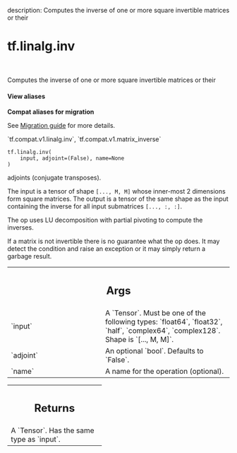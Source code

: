 description: Computes the inverse of one or more square invertible matrices or their

<div itemscope itemtype="http://developers.google.com/ReferenceObject">
<meta itemprop="name" content="tf.linalg.inv" />
<meta itemprop="path" content="Stable" />
</div>

# tf.linalg.inv

<!-- Insert buttons and diff -->

<table class="tfo-notebook-buttons tfo-api nocontent" align="left">

</table>



Computes the inverse of one or more square invertible matrices or their

<section class="expandable">
  <h4 class="showalways">View aliases</h4>
  <p>
<b>Compat aliases for migration</b>
<p>See
<a href="https://www.tensorflow.org/guide/migrate">Migration guide</a> for
more details.</p>
<p>`tf.compat.v1.linalg.inv`, `tf.compat.v1.matrix_inverse`</p>
</p>
</section>

<pre class="devsite-click-to-copy prettyprint lang-py tfo-signature-link">
<code>tf.linalg.inv(
    input, adjoint=(False), name=None
)
</code></pre>



<!-- Placeholder for "Used in" -->

adjoints (conjugate transposes).

The input is a tensor of shape `[..., M, M]` whose inner-most 2 dimensions
form square matrices. The output is a tensor of the same shape as the input
containing the inverse for all input submatrices `[..., :, :]`.

The op uses LU decomposition with partial pivoting to compute the inverses.

If a matrix is not invertible there is no guarantee what the op does. It
may detect the condition and raise an exception or it may simply return a
garbage result.

<!-- Tabular view -->
 <table class="responsive fixed orange">
<colgroup><col width="214px"><col></colgroup>
<tr><th colspan="2"><h2 class="add-link">Args</h2></th></tr>

<tr>
<td>
`input`
</td>
<td>
A `Tensor`. Must be one of the following types: `float64`, `float32`, `half`, `complex64`, `complex128`.
Shape is `[..., M, M]`.
</td>
</tr><tr>
<td>
`adjoint`
</td>
<td>
An optional `bool`. Defaults to `False`.
</td>
</tr><tr>
<td>
`name`
</td>
<td>
A name for the operation (optional).
</td>
</tr>
</table>



<!-- Tabular view -->
 <table class="responsive fixed orange">
<colgroup><col width="214px"><col></colgroup>
<tr><th colspan="2"><h2 class="add-link">Returns</h2></th></tr>
<tr class="alt">
<td colspan="2">
A `Tensor`. Has the same type as `input`.
</td>
</tr>

</table>


